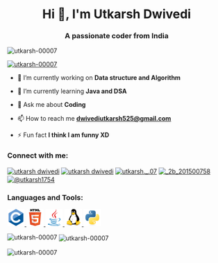 <h1 align="center">Hi 👋, I'm Utkarsh Dwivedi</h1>
<h3 align="center">A passionate coder from India</h3>

<p align="left"> <img src="https://komarev.com/ghpvc/?username=utkarsh-00007&label=Profile%20views&color=0e75b6&style=flat" alt="utkarsh-00007" /> </p>

<p align="left"> <a href="https://github.com/ryo-ma/github-profile-trophy"><img src="https://github-profile-trophy.vercel.app/?username=utkarsh-00007" alt="utkarsh-00007" /></a> </p>

- 🔭 I’m currently working on **Data structure and Algorithm**

- 🌱 I’m currently learning **Java and DSA**

- 💬 Ask me about **Coding**

- 📫 How to reach me **dwivediutkarsh525@gmail.com**

- ⚡ Fun fact **I think I am funny XD**

<h3 align="left">Connect with me:</h3>
<p align="left">
<a href="https://linkedin.com/in/utkarsh-dwivedi-7a3199205" target="blank"><img align="center" src="https://raw.githubusercontent.com/rahuldkjain/github-profile-readme-generator/master/src/images/icons/Social/linked-in-alt.svg" alt="utkarsh dwivedi" height="30" width="40" /></a>
<a href="https://fb.com/utkarsh.dwivedi.1829405" target="blank"><img align="center" src="https://raw.githubusercontent.com/rahuldkjain/github-profile-readme-generator/master/src/images/icons/Social/facebook.svg" alt="utkarsh dwivedi" height="30" width="40" /></a>
<a href="https://instagram.com/utkarsh._.07" target="blank"><img align="center" src="https://raw.githubusercontent.com/rahuldkjain/github-profile-readme-generator/master/src/images/icons/Social/instagram.svg" alt="utkarsh._.07" height="30" width="40" /></a>
<a href="https://www.hackerrank.com/_2b_201500758" target="blank"><img align="center" src="https://raw.githubusercontent.com/rahuldkjain/github-profile-readme-generator/master/src/images/icons/Social/hackerrank.svg" alt="_2b_201500758" height="30" width="40" /></a>
<a href="https://www.hackerearth.com/@utkarsh1754" target="blank"><img align="center" src="https://raw.githubusercontent.com/rahuldkjain/github-profile-readme-generator/master/src/images/icons/Social/hackerearth.svg" alt="@utkarsh1754" height="30" width="40" /></a>
</p>

<h3 align="left">Languages and Tools:</h3>
<p align="left"> <a href="https://www.cprogramming.com/" target="_blank" rel="noreferrer"> <img src="https://raw.githubusercontent.com/devicons/devicon/master/icons/c/c-original.svg" alt="c" width="40" height="40"/> </a> <a href="https://www.w3.org/html/" target="_blank" rel="noreferrer"> <img src="https://raw.githubusercontent.com/devicons/devicon/master/icons/html5/html5-original-wordmark.svg" alt="html5" width="40" height="40"/> </a> <a href="https://www.java.com" target="_blank" rel="noreferrer"> <img src="https://raw.githubusercontent.com/devicons/devicon/master/icons/java/java-original.svg" alt="java" width="40" height="40"/> </a> <a href="https://www.linux.org/" target="_blank" rel="noreferrer"> <img src="https://raw.githubusercontent.com/devicons/devicon/master/icons/linux/linux-original.svg" alt="linux" width="40" height="40"/> </a> <a href="https://www.python.org" target="_blank" rel="noreferrer"> <img src="https://raw.githubusercontent.com/devicons/devicon/master/icons/python/python-original.svg" alt="python" width="40" height="40"/> </a> </p>

<p><img align="left" src="https://github-readme-stats.vercel.app/api/top-langs?username=utkarsh-00007&show_icons=true&locale=en&layout=compact" alt="utkarsh-00007" /></p>

<p>&nbsp;<img align="center" src="https://github-readme-stats.vercel.app/api?username=utkarsh-00007&show_icons=true&locale=en" alt="utkarsh-00007" /></p>

<p><img align="center" src="https://github-readme-streak-stats.herokuapp.com/?user=utkarsh-00007&" alt="utkarsh-00007" /></p>
